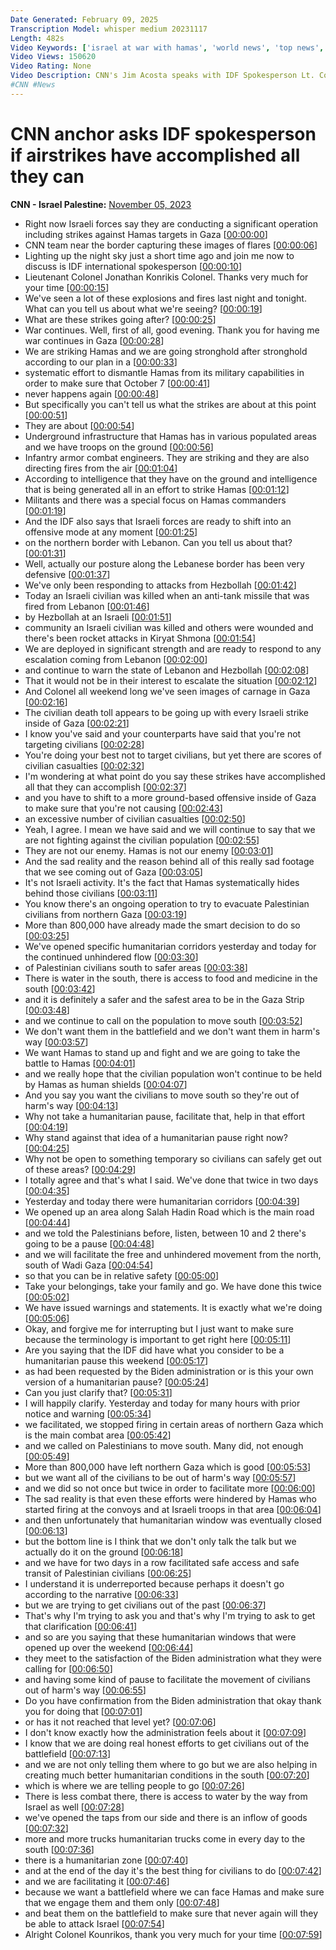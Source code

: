 ```yaml
---
Date Generated: February 09, 2025
Transcription Model: whisper medium 20231117
Length: 482s
Video Keywords: ['israel at war with hamas', 'world news', 'top news', 'jim acosta', 'jonathan conricus', 'cnn newsroom', 'IDF', 'gaza', 'airstrikes']
Video Views: 150620
Video Rating: None
Video Description: CNN's Jim Acosta speaks with IDF Spokesperson Lt. Col. Jonathan Conricus about Israeli airstrikes in Gaza and whether different military actions could reduce the number of civilian casualties.
#CNN #News
---
```


# CNN anchor asks IDF spokesperson if airstrikes have accomplished all they can
**CNN - Israel Palestine:** [November 05, 2023](https://www.youtube.com/watch?v=0QMzPkn3M0w)
*  Right now Israeli forces say they are conducting a significant operation including strikes against Hamas targets in Gaza [[00:00:00](https://www.youtube.com/watch?v=0QMzPkn3M0w&t=0.0s)]
*  CNN team near the border capturing these images of flares [[00:00:06](https://www.youtube.com/watch?v=0QMzPkn3M0w&t=6.7s)]
*  Lighting up the night sky just a short time ago and join me now to discuss is IDF international spokesperson [[00:00:10](https://www.youtube.com/watch?v=0QMzPkn3M0w&t=10.08s)]
*  Lieutenant Colonel Jonathan Konrikis Colonel. Thanks very much for your time [[00:00:15](https://www.youtube.com/watch?v=0QMzPkn3M0w&t=15.780000000000001s)]
*  We've seen a lot of these explosions and fires last night and tonight. What can you tell us about what we're seeing? [[00:00:19](https://www.youtube.com/watch?v=0QMzPkn3M0w&t=19.54s)]
*  What are these strikes going after? [[00:00:25](https://www.youtube.com/watch?v=0QMzPkn3M0w&t=25.46s)]
*  War continues. Well, first of all, good evening. Thank you for having me war continues in Gaza [[00:00:28](https://www.youtube.com/watch?v=0QMzPkn3M0w&t=28.44s)]
*  We are striking Hamas and we are going stronghold after stronghold according to our plan in a [[00:00:33](https://www.youtube.com/watch?v=0QMzPkn3M0w&t=33.8s)]
*  systematic effort to dismantle Hamas from its military capabilities in order to make sure that October 7 [[00:00:41](https://www.youtube.com/watch?v=0QMzPkn3M0w&t=41.160000000000004s)]
*  never happens again [[00:00:48](https://www.youtube.com/watch?v=0QMzPkn3M0w&t=48.400000000000006s)]
*  But specifically you can't tell us what the strikes are about at this point [[00:00:51](https://www.youtube.com/watch?v=0QMzPkn3M0w&t=51.28s)]
*  They are about [[00:00:54](https://www.youtube.com/watch?v=0QMzPkn3M0w&t=54.86000000000001s)]
*  Underground infrastructure that Hamas has in various populated areas and we have troops on the ground [[00:00:56](https://www.youtube.com/watch?v=0QMzPkn3M0w&t=56.900000000000006s)]
*  Infantry armor combat engineers. They are striking and they are also directing fires from the air [[00:01:04](https://www.youtube.com/watch?v=0QMzPkn3M0w&t=64.74000000000001s)]
*  According to intelligence that they have on the ground and intelligence that is being generated all in an effort to strike Hamas [[00:01:12](https://www.youtube.com/watch?v=0QMzPkn3M0w&t=72.58000000000001s)]
*  Militants and there was a special focus on Hamas commanders [[00:01:19](https://www.youtube.com/watch?v=0QMzPkn3M0w&t=79.9s)]
*  And the IDF also says that Israeli forces are ready to shift into an offensive mode at any moment [[00:01:25](https://www.youtube.com/watch?v=0QMzPkn3M0w&t=85.0s)]
*  on the northern border with Lebanon. Can you tell us about that? [[00:01:31](https://www.youtube.com/watch?v=0QMzPkn3M0w&t=91.76s)]
*  Well, actually our posture along the Lebanese border has been very defensive [[00:01:37](https://www.youtube.com/watch?v=0QMzPkn3M0w&t=97.12s)]
*  We've only been responding to attacks from Hezbollah [[00:01:42](https://www.youtube.com/watch?v=0QMzPkn3M0w&t=102.24000000000001s)]
*  Today an Israeli civilian was killed when an anti-tank missile that was fired from Lebanon [[00:01:46](https://www.youtube.com/watch?v=0QMzPkn3M0w&t=106.0s)]
*  by Hezbollah at an Israeli [[00:01:51](https://www.youtube.com/watch?v=0QMzPkn3M0w&t=111.62s)]
*  community an Israeli civilian was killed and others were wounded and there's been rocket attacks in Kiryat Shmona [[00:01:54](https://www.youtube.com/watch?v=0QMzPkn3M0w&t=114.18s)]
*  We are deployed in significant strength and are ready to respond to any escalation coming from Lebanon [[00:02:00](https://www.youtube.com/watch?v=0QMzPkn3M0w&t=120.74s)]
*  and continue to warn the state of Lebanon and Hezbollah [[00:02:08](https://www.youtube.com/watch?v=0QMzPkn3M0w&t=128.74s)]
*  That it would not be in their interest to escalate the situation [[00:02:12](https://www.youtube.com/watch?v=0QMzPkn3M0w&t=132.6s)]
*  And Colonel all weekend long we've seen images of carnage in Gaza [[00:02:16](https://www.youtube.com/watch?v=0QMzPkn3M0w&t=136.35999999999999s)]
*  The civilian death toll appears to be going up with every Israeli strike inside of Gaza [[00:02:21](https://www.youtube.com/watch?v=0QMzPkn3M0w&t=141.24s)]
*  I know you've said and your counterparts have said that you're not targeting civilians [[00:02:28](https://www.youtube.com/watch?v=0QMzPkn3M0w&t=148.04s)]
*  You're doing your best not to target civilians, but yet there are scores of civilian casualties [[00:02:32](https://www.youtube.com/watch?v=0QMzPkn3M0w&t=152.84s)]
*  I'm wondering at what point do you say these strikes have accomplished all that they can accomplish [[00:02:37](https://www.youtube.com/watch?v=0QMzPkn3M0w&t=157.9s)]
*  and you have to shift to a more ground-based offensive inside of Gaza to make sure that you're not causing [[00:02:43](https://www.youtube.com/watch?v=0QMzPkn3M0w&t=163.9s)]
*  an excessive number of civilian casualties [[00:02:50](https://www.youtube.com/watch?v=0QMzPkn3M0w&t=170.86s)]
*  Yeah, I agree. I mean we have said and we will continue to say that we are not fighting against the civilian population [[00:02:55](https://www.youtube.com/watch?v=0QMzPkn3M0w&t=175.82s)]
*  They are not our enemy. Hamas is not our enemy [[00:03:01](https://www.youtube.com/watch?v=0QMzPkn3M0w&t=181.82s)]
*  And the sad reality and the reason behind all of this really sad footage that we see coming out of Gaza [[00:03:05](https://www.youtube.com/watch?v=0QMzPkn3M0w&t=185.60000000000002s)]
*  It's not Israeli activity. It's the fact that Hamas systematically hides behind those civilians [[00:03:11](https://www.youtube.com/watch?v=0QMzPkn3M0w&t=191.60000000000002s)]
*  You know there's an ongoing operation to try to evacuate Palestinian civilians from northern Gaza [[00:03:19](https://www.youtube.com/watch?v=0QMzPkn3M0w&t=199.60000000000002s)]
*  More than 800,000 have already made the smart decision to do so [[00:03:25](https://www.youtube.com/watch?v=0QMzPkn3M0w&t=205.60000000000002s)]
*  We've opened specific humanitarian corridors yesterday and today for the continued unhindered flow [[00:03:30](https://www.youtube.com/watch?v=0QMzPkn3M0w&t=210.34s)]
*  of Palestinian civilians south to safer areas [[00:03:38](https://www.youtube.com/watch?v=0QMzPkn3M0w&t=218.34s)]
*  There is water in the south, there is access to food and medicine in the south [[00:03:42](https://www.youtube.com/watch?v=0QMzPkn3M0w&t=222.34s)]
*  and it is definitely a safer and the safest area to be in the Gaza Strip [[00:03:48](https://www.youtube.com/watch?v=0QMzPkn3M0w&t=228.34s)]
*  and we continue to call on the population to move south [[00:03:52](https://www.youtube.com/watch?v=0QMzPkn3M0w&t=232.34s)]
*  We don't want them in the battlefield and we don't want them in harm's way [[00:03:57](https://www.youtube.com/watch?v=0QMzPkn3M0w&t=237.08s)]
*  We want Hamas to stand up and fight and we are going to take the battle to Hamas [[00:04:01](https://www.youtube.com/watch?v=0QMzPkn3M0w&t=241.08s)]
*  and we really hope that the civilian population won't continue to be held by Hamas as human shields [[00:04:07](https://www.youtube.com/watch?v=0QMzPkn3M0w&t=247.08s)]
*  And you say you want the civilians to move south so they're out of harm's way [[00:04:13](https://www.youtube.com/watch?v=0QMzPkn3M0w&t=253.08s)]
*  Why not take a humanitarian pause, facilitate that, help in that effort [[00:04:19](https://www.youtube.com/watch?v=0QMzPkn3M0w&t=259.82s)]
*  Why stand against that idea of a humanitarian pause right now? [[00:04:25](https://www.youtube.com/watch?v=0QMzPkn3M0w&t=265.82s)]
*  Why not be open to something temporary so civilians can safely get out of these areas? [[00:04:29](https://www.youtube.com/watch?v=0QMzPkn3M0w&t=269.82s)]
*  I totally agree and that's what I said. We've done that twice in two days [[00:04:35](https://www.youtube.com/watch?v=0QMzPkn3M0w&t=275.82s)]
*  Yesterday and today there were humanitarian corridors [[00:04:39](https://www.youtube.com/watch?v=0QMzPkn3M0w&t=279.82s)]
*  We opened up an area along Salah Hadin Road which is the main road [[00:04:44](https://www.youtube.com/watch?v=0QMzPkn3M0w&t=284.56s)]
*  and we told the Palestinians before, listen, between 10 and 2 there's going to be a pause [[00:04:48](https://www.youtube.com/watch?v=0QMzPkn3M0w&t=288.56s)]
*  and we will facilitate the free and unhindered movement from the north, south of Wadi Gaza [[00:04:54](https://www.youtube.com/watch?v=0QMzPkn3M0w&t=294.56s)]
*  so that you can be in relative safety [[00:05:00](https://www.youtube.com/watch?v=0QMzPkn3M0w&t=300.56s)]
*  Take your belongings, take your family and go. We have done this twice [[00:05:02](https://www.youtube.com/watch?v=0QMzPkn3M0w&t=302.56s)]
*  We have issued warnings and statements. It is exactly what we're doing [[00:05:06](https://www.youtube.com/watch?v=0QMzPkn3M0w&t=306.56s)]
*  Okay, and forgive me for interrupting but I just want to make sure because the terminology is important to get right here [[00:05:11](https://www.youtube.com/watch?v=0QMzPkn3M0w&t=311.3s)]
*  Are you saying that the IDF did have what you consider to be a humanitarian pause this weekend [[00:05:17](https://www.youtube.com/watch?v=0QMzPkn3M0w&t=317.3s)]
*  as had been requested by the Biden administration or is this your own version of a humanitarian pause? [[00:05:24](https://www.youtube.com/watch?v=0QMzPkn3M0w&t=324.3s)]
*  Can you just clarify that? [[00:05:31](https://www.youtube.com/watch?v=0QMzPkn3M0w&t=331.3s)]
*  I will happily clarify. Yesterday and today for many hours with prior notice and warning [[00:05:34](https://www.youtube.com/watch?v=0QMzPkn3M0w&t=334.04s)]
*  we facilitated, we stopped firing in certain areas of northern Gaza which is the main combat area [[00:05:42](https://www.youtube.com/watch?v=0QMzPkn3M0w&t=342.04s)]
*  and we called on Palestinians to move south. Many did, not enough [[00:05:49](https://www.youtube.com/watch?v=0QMzPkn3M0w&t=349.04s)]
*  More than 800,000 have left northern Gaza which is good [[00:05:53](https://www.youtube.com/watch?v=0QMzPkn3M0w&t=353.04s)]
*  but we want all of the civilians to be out of harm's way [[00:05:57](https://www.youtube.com/watch?v=0QMzPkn3M0w&t=357.04s)]
*  and we did so not once but twice in order to facilitate more [[00:06:00](https://www.youtube.com/watch?v=0QMzPkn3M0w&t=360.78000000000003s)]
*  The sad reality is that even these efforts were hindered by Hamas who started firing at the convoys and at Israeli troops in that area [[00:06:04](https://www.youtube.com/watch?v=0QMzPkn3M0w&t=364.78000000000003s)]
*  and then unfortunately that humanitarian window was eventually closed [[00:06:13](https://www.youtube.com/watch?v=0QMzPkn3M0w&t=373.78000000000003s)]
*  but the bottom line is I think that we don't only talk the talk but we actually do it on the ground [[00:06:18](https://www.youtube.com/watch?v=0QMzPkn3M0w&t=378.78000000000003s)]
*  and we have for two days in a row facilitated safe access and safe transit of Palestinian civilians [[00:06:25](https://www.youtube.com/watch?v=0QMzPkn3M0w&t=385.52s)]
*  I understand it is underreported because perhaps it doesn't go according to the narrative [[00:06:33](https://www.youtube.com/watch?v=0QMzPkn3M0w&t=393.52s)]
*  but we are trying to get civilians out of the past [[00:06:37](https://www.youtube.com/watch?v=0QMzPkn3M0w&t=397.52s)]
*  That's why I'm trying to ask you and that's why I'm trying to ask to get that clarification [[00:06:41](https://www.youtube.com/watch?v=0QMzPkn3M0w&t=401.52s)]
*  and so are you saying that these humanitarian windows that were opened up over the weekend [[00:06:44](https://www.youtube.com/watch?v=0QMzPkn3M0w&t=404.52s)]
*  they meet to the satisfaction of the Biden administration what they were calling for [[00:06:50](https://www.youtube.com/watch?v=0QMzPkn3M0w&t=410.26s)]
*  and having some kind of pause to facilitate the movement of civilians out of harm's way [[00:06:55](https://www.youtube.com/watch?v=0QMzPkn3M0w&t=415.26s)]
*  Do you have confirmation from the Biden administration that okay thank you for doing that [[00:07:01](https://www.youtube.com/watch?v=0QMzPkn3M0w&t=421.26s)]
*  or has it not reached that level yet? [[00:07:06](https://www.youtube.com/watch?v=0QMzPkn3M0w&t=426.26s)]
*  I don't know exactly how the administration feels about it [[00:07:09](https://www.youtube.com/watch?v=0QMzPkn3M0w&t=429.26s)]
*  I know that we are doing real honest efforts to get civilians out of the battlefield [[00:07:13](https://www.youtube.com/watch?v=0QMzPkn3M0w&t=433.26s)]
*  and we are not only telling them where to go but we are also helping in creating much better humanitarian conditions in the south [[00:07:20](https://www.youtube.com/watch?v=0QMzPkn3M0w&t=440.0s)]
*  which is where we are telling people to go [[00:07:26](https://www.youtube.com/watch?v=0QMzPkn3M0w&t=446.0s)]
*  There is less combat there, there is access to water by the way from Israel as well [[00:07:28](https://www.youtube.com/watch?v=0QMzPkn3M0w&t=448.0s)]
*  we've opened the taps from our side and there is an inflow of goods [[00:07:32](https://www.youtube.com/watch?v=0QMzPkn3M0w&t=452.0s)]
*  more and more trucks humanitarian trucks come in every day to the south [[00:07:36](https://www.youtube.com/watch?v=0QMzPkn3M0w&t=456.0s)]
*  there is a humanitarian zone [[00:07:40](https://www.youtube.com/watch?v=0QMzPkn3M0w&t=460.0s)]
*  and at the end of the day it's the best thing for civilians to do [[00:07:42](https://www.youtube.com/watch?v=0QMzPkn3M0w&t=462.0s)]
*  and we are facilitating it [[00:07:46](https://www.youtube.com/watch?v=0QMzPkn3M0w&t=466.0s)]
*  because we want a battlefield where we can face Hamas and make sure that we engage them and them only [[00:07:48](https://www.youtube.com/watch?v=0QMzPkn3M0w&t=468.74s)]
*  and beat them on the battlefield to make sure that never again will they be able to attack Israel [[00:07:54](https://www.youtube.com/watch?v=0QMzPkn3M0w&t=474.74s)]
*  Alright Colonel Kounrikos, thank you very much for your time [[00:07:59](https://www.youtube.com/watch?v=0QMzPkn3M0w&t=479.74s)]
